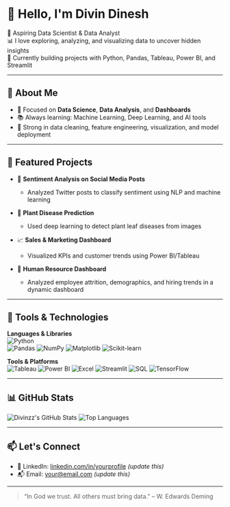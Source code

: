 # 👋 Hello, I'm Divin Dinesh

🎯 Aspiring Data Scientist & Data Analyst  
📊 I love exploring, analyzing, and visualizing data to uncover hidden insights  
🚀 Currently building projects with Python, Pandas, Tableau, Power BI, and Streamlit

---

## 🧠 About Me

- 📌 Focused on **Data Science**, **Data Analysis**, and **Dashboards**
- 📚 Always learning: Machine Learning, Deep Learning, and AI tools
- 🎯 Strong in data cleaning, feature engineering, visualization, and model deployment

---

## 📌 Featured Projects

- 💬 **Sentiment Analysis on Social Media Posts**
  - Analyzed Twitter posts to classify sentiment using NLP and machine learning

- 🌿 **Plant Disease Prediction**
  - Used deep learning to detect plant leaf diseases from images

- 📈 **Sales & Marketing Dashboard**
  - Visualized KPIs and customer trends using Power BI/Tableau

- 👥 **Human Resource Dashboard**
  - Analyzed employee attrition, demographics, and hiring trends in a dynamic dashboard

---

## 🧰 Tools & Technologies

**Languages & Libraries**  
![Python](https://img.shields.io/badge/Python-3776AB?style=flat&logo=python&logoColor=white)  
![Pandas](https://img.shields.io/badge/Pandas-150458?style=flat&logo=pandas&logoColor=white)
![NumPy](https://img.shields.io/badge/NumPy-013243?style=flat&logo=numpy&logoColor=white)
![Matplotlib](https://img.shields.io/badge/Matplotlib-11557C?style=flat)
![Scikit-learn](https://img.shields.io/badge/Scikit--Learn-F7931E?style=flat&logo=scikit-learn&logoColor=white)

**Tools & Platforms**  
![Tableau](https://img.shields.io/badge/Tableau-E97627?style=flat&logo=Tableau&logoColor=white)
![Power BI](https://img.shields.io/badge/PowerBI-F2C811?style=flat&logo=powerbi&logoColor=black)
![Excel](https://img.shields.io/badge/Microsoft_Excel-217346?style=flat&logo=microsoft-excel&logoColor=white)
![Streamlit](https://img.shields.io/badge/Streamlit-FF4B4B?style=flat&logo=streamlit&logoColor=white)
![SQL](https://img.shields.io/badge/SQL-4479A1?style=flat&logo=mysql&logoColor=white)
![TensorFlow](https://img.shields.io/badge/TensorFlow-FF6F00?style=flat&logo=TensorFlow&logoColor=white)

---

## 📊 GitHub Stats

![Divinzz's GitHub Stats](https://github-readme-stats.vercel.app/api?username=divinzz&show_icons=true&theme=radical)
![Top Languages](https://github-readme-stats.vercel.app/api/top-langs/?username=divinzz&layout=compact&theme=radical)

---

## 📫 Let's Connect

- 🔗 LinkedIn: [linkedin.com/in/yourprofile](#) *(update this)*
- 📬 Email: [your@email.com](#) *(update this)*

---

> “In God we trust. All others must bring data.” – W. Edwards Deming
